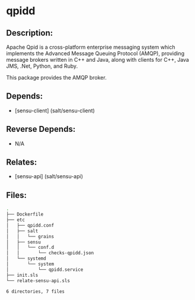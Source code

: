 # qpidd

## Description:

Apache Qpid is a cross-platform enterprise messaging system which implements the Advanced Message Queuing Protocol (AMQP), providing message brokers written in C++ and Java, along with clients for C++, Java JMS, .Net, Python, and Ruby.

This package provides the AMQP broker.

## Depends:

  -  [sensu-client] (salt/sensu-client)

## Reverse Depends:

  -  N/A

## Relates:

  -  [sensu-api] (salt/sensu-api)

## Files:

```bash
.
├── Dockerfile
├── etc
│   ├── qpidd.conf
│   ├── salt
│   │   └── grains
│   ├── sensu
│   │   └── conf.d
│   │       └── checks-qpidd.json
│   └── systemd
│       └── system
│           └── qpidd.service
├── init.sls
└── relate-sensu-api.sls

6 directories, 7 files
```

